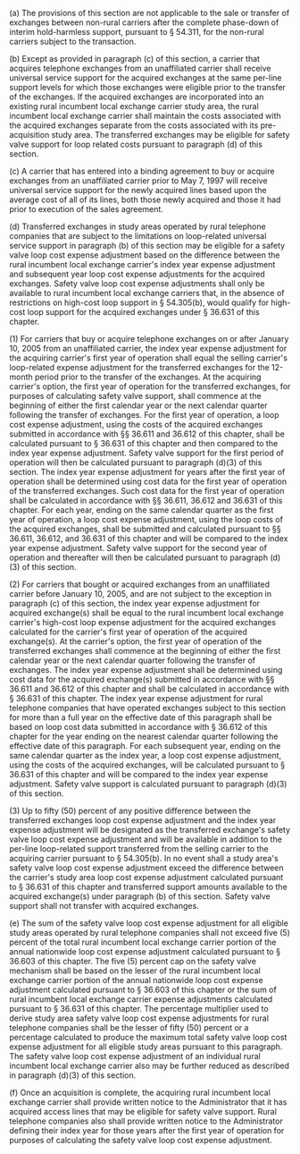 (a) The provisions of this section are not applicable to the sale or transfer of exchanges between non-rural carriers after the complete phase-down of interim hold-harmless support, pursuant to § 54.311, for the non-rural carriers subject to the transaction.

(b) Except as provided in paragraph (c) of this section, a carrier that acquires telephone exchanges from an unaffiliated carrier shall receive universal service support for the acquired exchanges at the same per-line support levels for which those exchanges were eligible prior to the transfer of the exchanges. If the acquired exchanges are incorporated into an existing rural incumbent local exchange carrier study area, the rural incumbent local exchange carrier shall maintain the costs associated with the acquired exchanges separate from the costs associated with its pre-acquisition study area. The transferred exchanges may be eligible for safety valve support for loop related costs pursuant to paragraph (d) of this section.

(c) A carrier that has entered into a binding agreement to buy or acquire exchanges from an unaffiliated carrier prior to May 7, 1997 will receive universal service support for the newly acquired lines based upon the average cost of all of its lines, both those newly acquired and those it had prior to execution of the sales agreement.

(d) Transferred exchanges in study areas operated by rural telephone companies that are subject to the limitations on loop-related universal service support in paragraph (b) of this section may be eligible for a safety valve loop cost expense adjustment based on the difference between the rural incumbent local exchange carrier's index year expense adjustment and subsequent year loop cost expense adjustments for the acquired exchanges. Safety valve loop cost expense adjustments shall only be available to rural incumbent local exchange carriers that, in the absence of restrictions on high-cost loop support in § 54.305(b), would qualify for high-cost loop support for the acquired exchanges under § 36.631 of this chapter.
              

(1) For carriers that buy or acquire telephone exchanges on or after January 10, 2005 from an unaffiliated carrier, the index year expense adjustment for the acquiring carrier's first year of operation shall equal the selling carrier's loop-related expense adjustment for the transferred exchanges for the 12-month period prior to the transfer of the exchanges. At the acquiring carrier's option, the first year of operation for the transferred exchanges, for purposes of calculating safety valve support, shall commence at the beginning of either the first calendar year or the next calendar quarter following the transfer of exchanges. For the first year of operation, a loop cost expense adjustment, using the costs of the acquired exchanges submitted in accordance with §§ 36.611 and 36.612 of this chapter, shall be calculated pursuant to § 36.631 of this chapter and then compared to the index year expense adjustment. Safety valve support for the first period of operation will then be calculated pursuant to paragraph (d)(3) of this section. The index year expense adjustment for years after the first year of operation shall be determined using cost data for the first year of operation of the transferred exchanges. Such cost data for the first year of operation shall be calculated in accordance with §§ 36.611, 36.612 and 36.631 of this chapter. For each year, ending on the same calendar quarter as the first year of operation, a loop cost expense adjustment, using the loop costs of the acquired exchanges, shall be submitted and calculated pursuant to §§ 36.611, 36.612, and 36.631 of this chapter and will be compared to the index year expense adjustment. Safety valve support for the second year of operation and thereafter will then be calculated pursuant to paragraph (d)(3) of this section.

(2) For carriers that bought or acquired exchanges from an unaffiliated carrier before January 10, 2005, and are not subject to the exception in paragraph (c) of this section, the index year expense adjustment for acquired exchange(s) shall be equal to the rural incumbent local exchange carrier's high-cost loop expense adjustment for the acquired exchanges calculated for the carrier's first year of operation of the acquired exchange(s). At the carrier's option, the first year of operation of the transferred exchanges shall commence at the beginning of either the first calendar year or the next calendar quarter following the transfer of exchanges. The index year expense adjustment shall be determined using cost data for the acquired exchange(s) submitted in accordance with §§ 36.611 and 36.612 of this chapter and shall be calculated in accordance with § 36.631 of this chapter. The index year expense adjustment for rural telephone companies that have operated exchanges subject to this section for more than a full year on the effective date of this paragraph shall be based on loop cost data submitted in accordance with § 36.612 of this chapter for the year ending on the nearest calendar quarter following the effective date of this paragraph. For each subsequent year, ending on the same calendar quarter as the index year, a loop cost expense adjustment, using the costs of the acquired exchanges, will be calculated pursuant to § 36.631 of this chapter and will be compared to the index year expense adjustment. Safety valve support is calculated pursuant to paragraph (d)(3) of this section.

(3) Up to fifty (50) percent of any positive difference between the transferred exchanges loop cost expense adjustment and the index year expense adjustment will be designated as the transferred exchange's safety valve loop cost expense adjustment and will be available in addition to the per-line loop-related support transferred from the selling carrier to the acquiring carrier pursuant to § 54.305(b). In no event shall a study area's safety valve loop cost expense adjustment exceed the difference between the carrier's study area loop cost expense adjustment calculated pursuant to § 36.631 of this chapter and transferred support amounts available to the acquired exchange(s) under paragraph (b) of this section. Safety valve support shall not transfer with acquired exchanges.

(e) The sum of the safety valve loop cost expense adjustment for all eligible study areas operated by rural telephone companies shall not exceed five (5) percent of the total rural incumbent local exchange carrier portion of the annual nationwide loop cost expense adjustment calculated pursuant to § 36.603 of this chapter. The five (5) percent cap on the safety valve mechanism shall be based on the lesser of the rural incumbent local exchange carrier portion of the annual nationwide loop cost expense adjustment calculated pursuant to § 36.603 of this chapter or the sum of rural incumbent local exchange carrier expense adjustments calculated pursuant to § 36.631 of this chapter. The percentage multiplier used to derive study area safety valve loop cost expense adjustments for rural telephone companies shall be the lesser of fifty (50) percent or a percentage calculated to produce the maximum total safety valve loop cost expense adjustment for all eligible study areas pursuant to this paragraph. The safety valve loop cost expense adjustment of an individual rural incumbent local exchange carrier also may be further reduced as described in paragraph (d)(3) of this section.

(f) Once an acquisition is complete, the acquiring rural incumbent local exchange carrier shall provide written notice to the Administrator that it has acquired access lines that may be eligible for safety valve support. Rural telephone companies also shall provide written notice to the Administrator defining their index year for those years after the first year of operation for purposes of calculating the safety valve loop cost expense adjustment.

